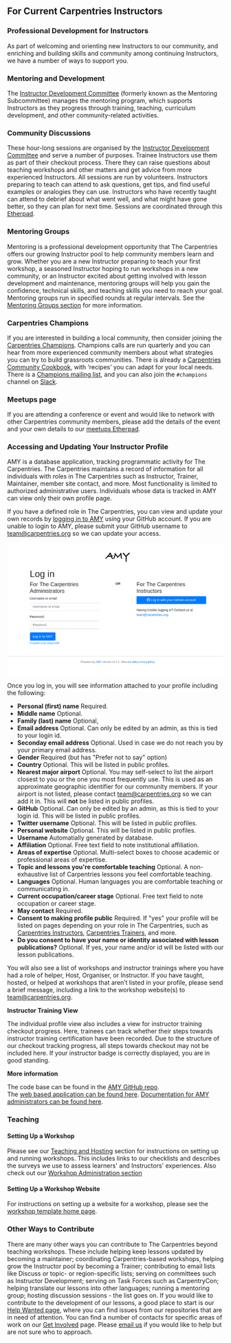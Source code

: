 ## For Current Carpentries Instructors

### Professional Development for Instructors
As part of welcoming and orienting new Instructors to our community, and enriching and
building skills and community among continuing Instructors, we have a number of ways to support you.

### Mentoring and Development
The [Instructor Development Committee](https://docs.carpentries.org/topic_folders/instructor_development/instructor_development_committee.html)
(formerly known as the Mentoring Subcommittee) manages the mentoring program, which supports Instructors as they progress
through training, teaching, curriculum development, and other community-related activities.

### Community Discussions
These hour-long sessions are organised by
the [Instructor Development Committee](https://docs.carpentries.org/topic_folders/instructor_development/instructor_development_committee.html) and
serve a number of purposes. Trainee Instructors use them as part of their checkout process. There they can raise questions about teaching workshops and other matters and get advice from more experienced Instructors. All sessions are run by volunteers. Instructors preparing to teach can attend to ask questions, get tips, and find useful examples or analogies they can use. Instructors who have recently taught can attend to debrief about what went well, and what might have gone better, so they can plan for next time. Sessions are coordinated through this [Etherpad](https://pad.carpentries.org/community-discussions).

### Mentoring Groups
Mentoring is a professional development opportunity that The Carpentries offers our growing Instructor pool to help
community members learn and grow. Whether you are a new Instructor preparing to teach your first workshop, a seasoned Instructor
hoping to run workshops in a new community, or an Instructor excited about getting involved with lesson development and maintenance,
mentoring groups will help you gain the confidence, technical skills, and teaching skills you need to reach your goal. Mentoring
groups run in specified rounds at regular intervals. See
the [Mentoring Groups section](https://docs.carpentries.org/topic_folders/instructor_development/mentoring_groups.html) for more information.

### Carpentries Champions
If you are interested in building a local community, then consider joining
the [Carpentries Champions](https://pad.carpentries.org/champions). Champions calls
are run quarterly and you can hear from more experienced community members about what strategies
you can try to build grassroots communities. There is already
a [Carpentries Community Cookbook](https://cookbook.carpentries.org/), with
‘recipes’ you can adapt for your local needs. There is a
[Champions mailing list](https://carpentries.topicbox.com/groups/champions), and
you can also join the `#champions` channel on [Slack](https://swc-slack-invite.herokuapp.com/).

### Meetups page
If you are attending a conference or event and would like to network with other Carpentries community members,
please add the details of the event and your own details to our [meetups Etherpad](https://pad.carpentries.org/swc-events-meetup).

### Accessing and Updating Your Instructor Profile

AMY is a database application, tracking programmatic activity for The Carpentries.  The Carpentries maintains a record of information for all individuals with roles in The Carpentries such as Instructor, Trainer, Maintainer, member site contact, and more. Most functionality is limited to authorized administrative users. Individuals whose data is tracked in AMY can view only their own profile page. 

If you have a defined role in The Carpentries, you can view and update your own records by [logging in to AMY](https://amy.carpentries.org/) using your GitHub account.
If you are unable to login to AMY, please submit your GitHub username to [team@carpentries.org](mailto:team@carpentries.org) so we can update your access. 

![AMY login screen](images/amy_login_screen.png)

Once you log in, you will see information attached to your profile including the following:

* **Personal (first) name** Required.
* **Middle name** Optional.
* **Family (last) name** Optional,
* **Email address** Optional. Can only be edited by an admin, as this is tied to your login id.
* **Seconday email address** Optional. Used in case we do not reach you by your primary email address.
* **Gender** Required (but has "Prefer not to say" option)
* **Country** Optional.  This will be listed in public profiles. 
* **Nearest major airport** Optional. You may self-select to list the airport closest to you or the one you most frequently use. This is used as an approximate geographic identifier for our community members. If your airport is not listed, please contact [team@carpentries.org](mailto:team@carpentries.org) so we can add it in.  This will **not** be listed in public profiles. 
* **GitHub** Optional. Can only be edited by an admin, as this is tied to your login id.  This will be listed in public profiles. 
* **Twitter username** Optional. This will be listed in public profiles. 
* **Personal website** Optional. This will be listed in public profiles. 
* **Username** Automatially generated by database.
* **Affiliation** Optional. Free text field to note institutional affiliation.
* **Areas of expertise** Optional. Multi-select boxes to choose academic or professional areas of expertise.
* **Topic and lessons you're comfortable teaching** Optional.  A non-exhaustive list of Carpentries lessons you feel comfortable teaching.
* **Languages**  Optional. Human languages you are comfortable teaching or communicating in.
* **Current occupation/career stage**  Optional. Free text field to note occupation or career stage.
* **May contact** Required.
* **Consent to making profile public** Required. If "yes" your profile will be listed on pages depending on your role in The Carpentries, such as [Carpentries Instructors](https://carpentries.org/instructors/), [Carpentries Trainers](https://carpentries.org/trainers/), and more.
* **Do you consent to have your name or identity associated with lesson publications?** Optional. If yes, your name and/or id will be listed with our lesson publications.

You will also see a list of workshops and instructor trainings where you have had a role of helper, Host, Organiser, or Instructor. If you have taught, hosted, or helped at workshops that aren’t listed in your profile, please send a brief message, including a link to the workshop website(s) to [team@carpentries.org](mailto:team@carpentries.org).

**Instructor Training View**

The individual profile view also includes a view for instructor training checkout progress.  Here, trainees can track whether their steps towards instructor training certification have been recorded.  Due to the structure of our checkout tracking progress, all steps towards checkout may not be included here. If your instructor badge is correctly displayed, you are in good standing.

**More information**

The code base can be found in the [AMY GitHub repo](https://github.com/carpentries/amy).  
The [web based application can be found here](https://amy.carpentries.org/). 
[Documentation for AMY administrators can be found here](https://carpentries.github.io/amy/). 




### Teaching

#### Setting Up a Workshop
Please see our [Teaching and Hosting](https://docs.carpentries.org/topic_folders/hosts_instructors/index.html) section for
instructions on setting up and running workshops. This includes links to our checklists and describes the surveys we use to assess learners' and Instructors' experiences. Also check out our [Workshop Administration section](https://docs.carpentries.org/topic_folders/workshop_administration/index.html)

#### Setting Up a Workshop Website
For instructions on setting up a website for a workshop, please see
the [workshop template home page](https://github.com/carpentries/workshop-template).

### Other Ways to Contribute

There are many other ways you can contribute to The Carpentries beyond teaching workshops. These include helping
keep lessons updated by becoming a maintainer; coordinating Carpentries-based workshops, helping grow the Instructor pool by becoming a Trainer; contributing to email lists like Discuss or topic- or region-specific lists; serving on committees such as
Instructor Development; serving on Task Forces such as CarpentryCon; helping translate our
lessons into other languages; running a mentoring group; hosting discussion sessions - the list goes on.
If you would like to contribute to the development of our lessons,
a good place to start is our [Help Wanted page](https://carpentries.org/help-wanted-issues/),
where you can find issues from our repositories that are in need of attention.
You can find a number of contacts for specific areas of work on our [Get Involved](https://carpentries.org/community/) page.
Please [email us](mailto:team@carpentries.org) if you would like to help but are not sure who to approach.

